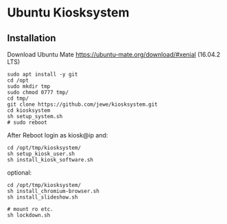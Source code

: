 # Ubuntu Kiosksystem

## Installation
Download Ubuntu Mate
https://ubuntu-mate.org/download/#xenial
(16.04.2 LTS)


```
sudo apt install -y git
cd /opt
sudo mkdir tmp
sudo chmod 0777 tmp/
cd tmp/
git clone https://github.com/jewe/kiosksystem.git
cd kiosksystem
sh setup_system.sh
# sudo reboot
```

After Reboot login as kiosk@ip and:
```
cd /opt/tmp/kiosksystem/
sh setup_kiosk_user.sh
sh install_kiosk_software.sh
```

optional:
```
cd /opt/tmp/kiosksystem/
sh install_chromium-browser.sh
sh install_slideshow.sh

# mount ro etc.
sh lockdown.sh
```


